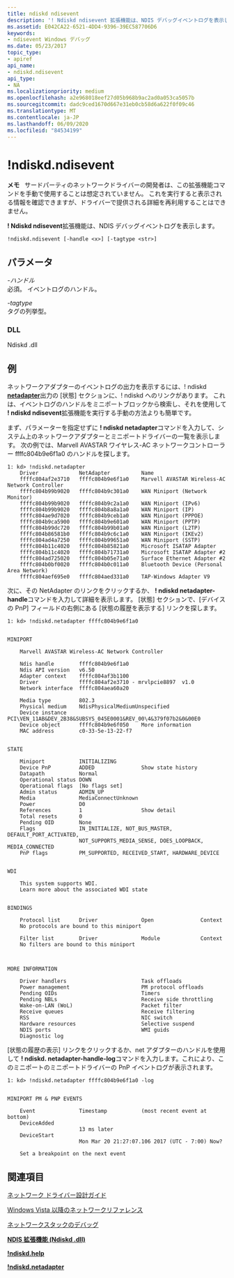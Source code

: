 ```yaml
---
title: ndiskd ndisevent
description: '! Ndiskd ndisevent 拡張機能は、NDIS デバッグイベントログを表示します。'
ms.assetid: E042CA22-6521-4DD4-9396-39EC587706D6
keywords:
- ndisevent Windows デバッグ
ms.date: 05/23/2017
topic_type:
- apiref
api_name:
- ndiskd.ndisevent
api_type:
- NA
ms.localizationpriority: medium
ms.openlocfilehash: a2e968018eef27d05b968b9ac2ad0a053ca5057b
ms.sourcegitcommit: dadc9ced1670d667e31eb0cb58d6a622f0f09c46
ms.translationtype: MT
ms.contentlocale: ja-JP
ms.lasthandoff: 06/09/2020
ms.locfileid: "84534199"
---
```

# <a name="ndiskdndisevent"></a>!ndiskd.ndisevent


**メモ**   サードパーティのネットワークドライバーの開発者は、この拡張機能コマンドを手動で使用することは想定されていません。 これを実行すると表示される情報を確認できますが、ドライバーで提供される詳細を再利用することはできません。

 

**! Ndiskd ndisevent**拡張機能は、NDIS デバッグイベントログを表示します。

```console
!ndiskd.ndisevent [-handle <x>] [-tagtype <str>] 
```

## <a name="span-idparametersspanspan-idparametersspanspan-idparametersspanparameters"></a><span id="Parameters"></span><span id="parameters"></span><span id="PARAMETERS"></span>パラメータ


<span id="_______-handle______"></span><span id="_______-HANDLE______"></span>*-ハンドル*   
必須。 イベントログのハンドル。

<span id="_______-tagtype______"></span><span id="_______-TAGTYPE______"></span>*-tagtype*   
タグの列挙型。

### <a name="span-iddllspanspan-iddllspandll"></a><span id="DLL"></span><span id="dll"></span>DLL

Ndiskd .dll

<a name="examples"></a>例
--------

ネットワークアダプターのイベントログの出力を表示するには、! ndiskd [**netadapter**](-ndiskd-netadapter.md)出力の [状態] セクションに、! ndiskd へのリンクがあります。 これは、イベントログのハンドルをミニポートブロックから検索し、それを使用して **! ndiskd ndisevent**拡張機能を実行する手動の方法よりも簡単です。

まず、パラメーターを指定せずに **! ndiskd netadapter**コマンドを入力して、システム上のネットワークアダプターとミニポートドライバーの一覧を表示します。 次の例では、Marvell AVASTAR ワイヤレス-AC ネットワークコントローラー ffffc804b9e6f1a0 のハンドルを探します。

```console
1: kd> !ndiskd.netadapter
    Driver             NetAdapter          Name                                 
    ffffc804af2e3710   ffffc804b9e6f1a0    Marvell AVASTAR Wireless-AC Network Controller
    ffffc804b99b9020   ffffc804b9c301a0    WAN Miniport (Network Monitor)
    ffffc804b99b9020   ffffc804b9c2a1a0    WAN Miniport (IPv6)
    ffffc804b99b9020   ffffc804b8a8a1a0    WAN Miniport (IP)
    ffffc804ae9d7020   ffffc804b9ceb1a0    WAN Miniport (PPPOE)
    ffffc804b9ca5900   ffffc804b9e601a0    WAN Miniport (PPTP)
    ffffc804b99dc720   ffffc804b99b01a0    WAN Miniport (L2TP)
    ffffc804b86581b0   ffffc804b9c6c1a0    WAN Miniport (IKEv2)
    ffffc804ad4a7250   ffffc804b99651a0    WAN Miniport (SSTP)
    ffffc804b11c4020   ffffc804b85821a0    Microsoft ISATAP Adapter
    ffffc804b11c4020   ffffc804b71731a0    Microsoft ISATAP Adapter #2
    ffffc804ad725020   ffffc804b05e71a0    Surface Ethernet Adapter #2
    ffffc804b0bf0020   ffffc804b0c011a0    Bluetooth Device (Personal Area Network)
    ffffc804aef695e0   ffffc804aed331a0    TAP-Windows Adapter V9
```

次に、その NetAdapter のリンクをクリックするか、 **! ndiskd netadapter-handle**コマンドを入力して詳細を表示します。 [状態] セクションで、[デバイスの PnP] フィールドの右側にある [状態の履歴を表示する] リンクを探します。

```console
1: kd> !ndiskd.netadapter ffffc804b9e6f1a0


MINIPORT

    Marvell AVASTAR Wireless-AC Network Controller

    Ndis handle        ffffc804b9e6f1a0
    Ndis API version   v6.50
    Adapter context    ffffc804af3b1100
    Driver             ffffc804af2e3710 - mrvlpcie8897  v1.0
    Network interface  ffffc804aea60a20

    Media type         802.3
    Physical medium    NdisPhysicalMediumUnspecified
    Device instance    PCI\VEN_11AB&DEV_2B38&SUBSYS_045E0001&REV_00\4&379f07b2&0&00E0
    Device object      ffffc804b9e6f050    More information
    MAC address        c0-33-5e-13-22-f7


STATE

    Miniport           INITIALIZING
    Device PnP         ADDED               Show state history
    Datapath           Normal
    Operational status DOWN
    Operational flags  [No flags set]
    Admin status       ADMIN_UP
    Media              MediaConnectUnknown
    Power              D0
    References         1                   Show detail
    Total resets       0
    Pending OID        None
    Flags              IN_INITIALIZE, NOT_BUS_MASTER, DEFAULT_PORT_ACTIVATED,
                       NOT_SUPPORTS_MEDIA_SENSE, DOES_LOOPBACK, MEDIA_CONNECTED
    PnP flags          PM_SUPPORTED, RECEIVED_START, HARDWARE_DEVICE


WDI

    This system supports WDI.
    Learn more about the associated WDI state


BINDINGS

    Protocol list      Driver              Open               Context           
    No protocols are bound to this miniport

    Filter list        Driver              Module             Context           
    No filters are bound to this miniport



MORE INFORMATION

    Driver handlers                        Task offloads
    Power management                       PM protocol offloads
    Pending OIDs                           Timers
    Pending NBLs                           Receive side throttling
    Wake-on-LAN (WoL)                      Packet filter
    Receive queues                         Receive filtering
    RSS                                    NIC switch
    Hardware resources                     Selective suspend
    NDIS ports                             WMI guids
    Diagnostic log
```

[状態の履歴の表示] リンクをクリックするか、net アダプターのハンドルを使用して **! ndiskd. netadapter-handle-log**コマンドを入力します。これにより、このミニポートのミニポートドライバーの PnP イベントログが表示されます。

```console
1: kd> !ndiskd.netadapter ffffc804b9e6f1a0 -log


MINIPORT PM & PNP EVENTS

    Event              Timestamp           (most recent event at bottom)        
    DeviceAdded
                       13 ms later
    DeviceStart
                       Mon Mar 20 21:27:07.106 2017 (UTC - 7:00) Now?

    Set a breakpoint on the next event
```

## <a name="span-idsee_alsospansee-also"></a><span id="see_also"></span>関連項目


[ネットワーク ドライバー設計ガイド](https://docs.microsoft.com/windows-hardware/drivers/network/index)

[Windows Vista 以降のネットワークリファレンス](https://docs.microsoft.com/windows-hardware/drivers/ddi/_netvista/)

[ネットワークスタックのデバッグ](https://channel9.msdn.com/Shows/Defrag-Tools/Defrag-Tools-175-Debugging-the-Network-Stack)

[**NDIS 拡張機能 (Ndiskd .dll)**](ndis-extensions--ndiskd-dll-.md)

[**!ndiskd.help**](-ndiskd-help.md)

[**!ndiskd.netadapter**](-ndiskd-netadapter.md)

 

 






